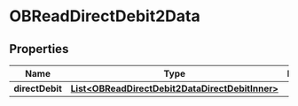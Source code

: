 

# OBReadDirectDebit2Data


## Properties

| Name | Type | Description | Notes |
|------------ | ------------- | ------------- | -------------|
|**directDebit** | [**List&lt;OBReadDirectDebit2DataDirectDebitInner&gt;**](OBReadDirectDebit2DataDirectDebitInner.md) |  |  [optional] |




